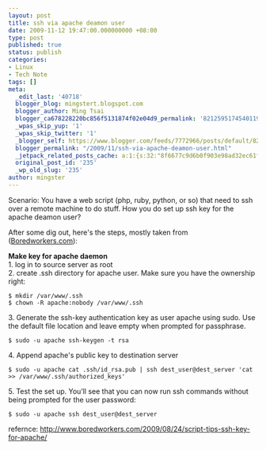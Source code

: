 ```yaml
---
layout: post
title: ssh via apache deamon user
date: 2009-11-12 19:47:00.000000000 +08:00
type: post
published: true
status: publish
categories:
- Linux
- Tech Note
tags: []
meta:
  _edit_last: '40718'
  blogger_blog: mingstert.blogspot.com
  blogger_author: Ming Tsai
  blogger_ca678228220bc856f5131874f02e04d9_permalink: '8212595174540119273'
  _wpas_skip_yup: '1'
  _wpas_skip_twitter: '1'
  _blogger_self: https://www.blogger.com/feeds/7772966/posts/default/8212595174540119273
  blogger_permalink: "/2009/11/ssh-via-apache-deamon-user.html"
  _jetpack_related_posts_cache: a:1:{s:32:"8f6677c9d6b0f903e98ad32ec61f8deb";a:2:{s:7:"expires";i:1438571294;s:7:"payload";a:3:{i:0;a:1:{s:2:"id";i:167;}i:1;a:1:{s:2:"id";i:563;}i:2;a:1:{s:2:"id";i:238;}}}}
  original_post_id: '235'
  _wp_old_slug: '235'
author: mingster
---
```

<p>Scenario: You have a web script (php, ruby, python, or so) that need to ssh over a remote machine to do stuff.  How you do set up ssh key for the apache deamon user?</p>
<p>After some dig out, here's the steps, mostly taken from (<a href="http://www.boredworkers.com/2009/08/24/script-tips-ssh-key-for-apache/">Boredworkers.com</a>):</p>
<p><span style="font-weight:bold;">Make key for apache daemon</span><br />1. log in to source server as root<br />2. create .ssh directory for apache user. Make sure you have the ownership right:<br /><code><br />$ mkdir /var/www/.ssh<br />$ chown -R apache:nobody /var/www/.ssh<br /></code></p>
<p>3. Generate the ssh-key authentication key as user apache using sudo. Use the default file location and leave empty when prompted for passphrase.<br /><code><br />$ sudo -u apache ssh-keygen -t rsa<br /></code></p>
<p>4. Append apache's public key to destination server<br /><code><br />$ sudo -u apache cat .ssh/id_rsa.pub | ssh dest_user@dest_server 'cat &gt;&gt; /var/www/.ssh/authorized_keys'<br /></code></p>
<p>5. Test the set up. You’ll see that you can now run ssh commands without being prompted for the user password:<br /><code><br />$ sudo -u apache ssh dest_user@dest_server<br /></code></p>
<p>refernce: <a href="http://www.boredworkers.com/2009/08/24/script-tips-ssh-key-for-apache/">http://www.boredworkers.com/2009/08/24/script-tips-ssh-key-for-apache/</a></p>
